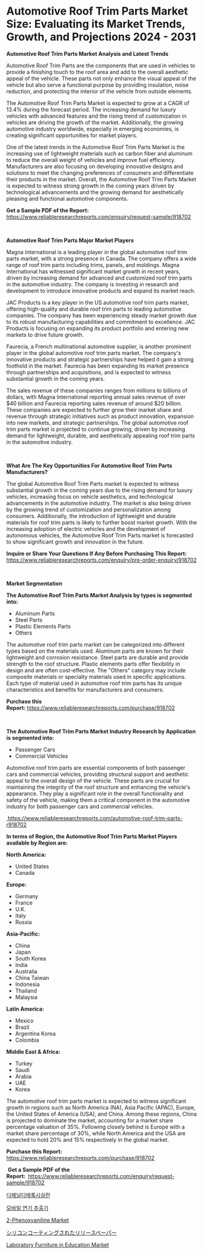 <p><h1>Automotive Roof Trim Parts Market Size: Evaluating its Market Trends, Growth, and Projections 2024 - 2031</h1></p><p><strong>Automotive Roof Trim Parts Market Analysis and Latest Trends</strong></p>
<p><p>Automotive Roof Trim Parts are the components that are used in vehicles to provide a finishing touch to the roof area and add to the overall aesthetic appeal of the vehicle. These parts not only enhance the visual appeal of the vehicle but also serve a functional purpose by providing insulation, noise reduction, and protecting the interior of the vehicle from outside elements.</p><p>The Automotive Roof Trim Parts Market is expected to grow at a CAGR of 13.4% during the forecast period. The increasing demand for luxury vehicles with advanced features and the rising trend of customization in vehicles are driving the growth of the market. Additionally, the growing automotive industry worldwide, especially in emerging economies, is creating significant opportunities for market players.</p><p>One of the latest trends in the Automotive Roof Trim Parts Market is the increasing use of lightweight materials such as carbon fiber and aluminum to reduce the overall weight of vehicles and improve fuel efficiency. Manufacturers are also focusing on developing innovative designs and solutions to meet the changing preferences of consumers and differentiate their products in the market. Overall, the Automotive Roof Trim Parts Market is expected to witness strong growth in the coming years driven by technological advancements and the growing demand for aesthetically pleasing and functional automotive components.</p></p>
<p><strong>Get a Sample PDF of the Report:&nbsp;</strong> <a href="https://www.reliableresearchreports.com/enquiry/request-sample/918702">https://www.reliableresearchreports.com/enquiry/request-sample/918702</a></p>
<p>&nbsp;</p>
<p><strong>Automotive Roof Trim Parts Major Market Players</strong></p>
<p><p>Magna International is a leading player in the global automotive roof trim parts market, with a strong presence in Canada. The company offers a wide range of roof trim parts including trims, panels, and moldings. Magna International has witnessed significant market growth in recent years, driven by increasing demand for advanced and customized roof trim parts in the automotive industry. The company is investing in research and development to introduce innovative products and expand its market reach.</p><p>JAC Products is a key player in the US automotive roof trim parts market, offering high-quality and durable roof trim parts to leading automotive companies. The company has been experiencing steady market growth due to its robust manufacturing capabilities and commitment to excellence. JAC Products is focusing on expanding its product portfolio and entering new markets to drive future growth.</p><p>Faurecia, a French multinational automotive supplier, is another prominent player in the global automotive roof trim parts market. The company's innovative products and strategic partnerships have helped it gain a strong foothold in the market. Faurecia has been expanding its market presence through partnerships and acquisitions, and is expected to witness substantial growth in the coming years.</p><p>The sales revenue of these companies ranges from millions to billions of dollars, with Magna International reporting annual sales revenue of over $40 billion and Faurecia reporting sales revenue of around $20 billion. These companies are expected to further grow their market share and revenue through strategic initiatives such as product innovation, expansion into new markets, and strategic partnerships. The global automotive roof trim parts market is projected to continue growing, driven by increasing demand for lightweight, durable, and aesthetically appealing roof trim parts in the automotive industry.</p></p>
<p>&nbsp;</p>
<p><strong>What Are The Key Opportunities For Automotive Roof Trim Parts Manufacturers?</strong></p>
<p><p>The global Automotive Roof Trim Parts market is expected to witness substantial growth in the coming years due to the rising demand for luxury vehicles, increasing focus on vehicle aesthetics, and technological advancements in the automotive industry. The market is also being driven by the growing trend of customization and personalization among consumers. Additionally, the introduction of lightweight and durable materials for roof trim parts is likely to further boost market growth. With the increasing adoption of electric vehicles and the development of autonomous vehicles, the Automotive Roof Trim Parts market is forecasted to show significant growth and innovation in the future.</p></p>
<p><strong>Inquire or Share Your Questions If Any Before Purchasing This Report:</strong> <a href="https://www.reliableresearchreports.com/enquiry/pre-order-enquiry/918702">https://www.reliableresearchreports.com/enquiry/pre-order-enquiry/918702</a></p>
<p>&nbsp;</p>
<p><strong>Market Segmentation</strong></p>
<p><strong>The Automotive Roof Trim Parts Market Analysis by types is segmented into:</strong></p>
<p><ul><li>Aluminum Parts</li><li>Steel Parts</li><li>Plastic Elements Parts</li><li>Others</li></ul></p>
<p><p>The automotive roof trim parts market can be categorized into different types based on the materials used. Aluminum parts are known for their lightweight and corrosion resistance. Steel parts are durable and provide strength to the roof structure. Plastic elements parts offer flexibility in design and are often cost-effective. The "Others" category may include composite materials or specialty materials used in specific applications. Each type of material used in automotive roof trim parts has its unique characteristics and benefits for manufacturers and consumers.</p></p>
<p><strong>Purchase this Report:&nbsp;</strong><a href="https://www.reliableresearchreports.com/purchase/918702">https://www.reliableresearchreports.com/purchase/918702</a></p>
<p>&nbsp;</p>
<p><strong>The Automotive Roof Trim Parts Market Industry Research by Application is segmented into:</strong></p>
<p><ul><li>Passenger Cars</li><li>Commercial Vehicles</li></ul></p>
<p><p>Automotive roof trim parts are essential components of both passenger cars and commercial vehicles, providing structural support and aesthetic appeal to the overall design of the vehicle. These parts are crucial for maintaining the integrity of the roof structure and enhancing the vehicle's appearance. They play a significant role in the overall functionality and safety of the vehicle, making them a critical component in the automotive industry for both passenger cars and commercial vehicles.</p></p>
<p><a href="https://www.reliableresearchreports.com/automotive-roof-trim-parts-r918702">&nbsp;https://www.reliableresearchreports.com/automotive-roof-trim-parts-r918702</a></p>
<p><strong>In terms of Region, the Automotive Roof Trim Parts Market Players available by Region are:</strong></p>
<p>
    <p> <strong> North America: </strong>
        <ul>
            <li>United States</li>
            <li>Canada</li>
        </ul>
        </p> 
    <p> <strong> Europe: </strong>
        <ul>
            <li>Germany</li>
            <li>France</li>
            <li>U.K.</li>
            <li>Italy</li>
            <li>Russia</li>
        </ul>
        </p> 
    <p> <strong> Asia-Pacific: </strong>
        <ul>
            <li>China</li>
            <li>Japan</li>
            <li>South Korea</li>
            <li>India</li>
            <li>Australia</li>
            <li>China Taiwan</li>
            <li>Indonesia</li>
            <li>Thailand</li>
            <li>Malaysia</li>
        </ul>
        </p> 
    <p> <strong> Latin America: </strong>
        <ul>
            <li>Mexico</li>
            <li>Brazil</li>
            <li>Argentina Korea</li>
            <li>Colombia</li>
        </ul>
        </p> 
    <p> <strong> Middle East & Africa: </strong>
        <ul>
            <li>Turkey</li>
            <li>Saudi</li>
            <li>Arabia</li>
            <li>UAE</li>
            <li>Korea</li>
        </ul>
    </p>
    </p>
<p><p>The automotive roof trim parts market is expected to witness significant growth in regions such as North America (NA), Asia Pacific (APAC), Europe, the United States of America (USA), and China. Among these regions, China is projected to dominate the market, accounting for a market share percentage valuation of 35%. Following closely behind is Europe with a market share percentage of 30%, while North America and the USA are expected to hold 20% and 15% respectively in the global market.</p></p>
<p><strong>Purchase this Report: </strong><a href="https://www.reliableresearchreports.com/purchase/918702">https://www.reliableresearchreports.com/purchase/918702</a></p>
<p>&nbsp;<strong>Get a Sample PDF of the Report:&nbsp;&nbsp;</strong><a href="https://www.reliableresearchreports.com/enquiry/request-sample/918702">https://www.reliableresearchreports.com/enquiry/request-sample/918702</a></p>
<p><strong></strong></p>
<p><p><a href="https://medium.com/@delaneywill28/%EB%94%94%ED%8E%98%EB%8B%90%EB%94%94%EB%A9%94%ED%86%A1%EC%8B%9C%EC%8B%A4%EB%9E%80-%EC%8B%9C%EC%9E%A5-%EB%B6%84%EC%84%9D-cagr-%EC%8B%9C%EC%9E%A5-%EC%84%B8%EB%B6%84%ED%99%94-%EB%B0%8F-%EA%B8%80%EB%A1%9C%EB%B2%8C-%EC%82%B0%EC%97%85-%EA%B0%9C%EC%9A%94-69f505e88306">디페닐디메톡시실란</a></p><p><a href="https://medium.com/@juddmetz/%EB%AA%A8%EB%B0%94%EC%9D%BC-%ED%9D%A1%EC%97%B0%EA%B8%B0-%EC%8B%9C%EC%9E%A5-%EC%8B%A4%ED%97%98-%EC%A4%91-%EA%B8%80%EB%A1%9C%EB%B2%8C-%EC%82%B0%EC%97%85-%EC%A0%84%EB%A7%9D%EA%B3%BC-%EC%98%88%EC%B8%A1-2024-2031-69e7a3e5de75">모바일 연기 추출기</a></p><p><a href="https://issuu.com/reportprime-2/docs/2-phenoxyaniline-market-size-2030.pptx">2-Phenoxyaniline Market</a></p><p><a href="https://github.com/oqoeusbvpadwjs08/Market-Research-Report-List-2/blob/main/787524356174.md">シリコンコーティングされたリリースペーパー</a></p><p><a href="https://www.linkedin.com/pulse/laboratory-furniture-education-market-key-successful-uokke">Laboratory Furniture in Education Market</a></p></p>